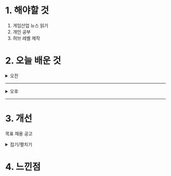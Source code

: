 
# 1. 해야할 것

1. 게임산업 뉴스 읽기 
2. 개인 공부  
3. 허브 레벨 제작


# 2. 오늘 배운 것

<details>
<summary>오전</summary>

## 오늘의 뉴스
### [기사: 드래곤소드](https://www.gameinsight.co.kr/news/articleView.html?idxno=34359)
![image](https://github.com/user-attachments/assets/1689685d-0f0d-42e7-8f34-a9fe138daea6)
```
원신에 MMORPG를 합친 느낌이랄까
원신은 콘솔 느낌이면 드래곤소드는 멀티플레이 지향형 레이드 등으로
좀 더 사람들과 함께 게임하는걸 목표로 하고 있는 것 같다.
그래픽은 마음에 드는데 어떤 방식으로 재미를 줄지가 기대된다.
```


</details>

****

<details>
<summary>오후</summary>

## 레벨 디자인 설계
### 레벨 구조 잡기
![image](https://github.com/user-attachments/assets/f13bc372-fefd-4845-ac6f-2b0ceb6f9e31)



### [허브 레벨 디자인](https://namu.wiki/w/%ED%97%88%EB%B8%8C(%EB%A0%88%EB%B2%A8%20%EB%94%94%EC%9E%90%EC%9D%B8))
![image](https://github.com/user-attachments/assets/b24a9639-694b-4226-aeb1-56c838ee2b88)

![image](https://github.com/user-attachments/assets/702335b9-6c32-452a-8232-df6e2a7c1dd0)

![image](https://github.com/user-attachments/assets/54ae4cbc-e188-43d1-bc5c-b9bf78b0c097)

![image](https://github.com/user-attachments/assets/bdc6f56e-ed05-4bf7-8fb2-f4eb98f75195)

</details>

****


# 3. 개선
목표 채용 공고

<details>
<summary>접기/펼치기</summary>

![image](https://github.com/user-attachments/assets/8ebd103b-2caf-4e9f-91ed-3d5cbf73937c)

[채용공고: 레벨디자이너](https://career.nexon.com/user/recruit/member/postDetail?joinCorp=NO&reNo=20250008&currentPage=0)


</details>



# 4. 느낀점
